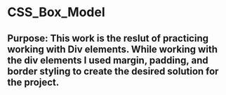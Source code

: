 # CSS_Box_Model

## Purpose: This work is the reslut of practicing working with Div elements. While working with the div elements I used margin, padding, and border styling to create the desired solution for the project. 
